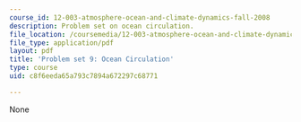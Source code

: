 ```yaml
---
course_id: 12-003-atmosphere-ocean-and-climate-dynamics-fall-2008
description: Problem set on ocean circulation.
file_location: /coursemedia/12-003-atmosphere-ocean-and-climate-dynamics-fall-2008/c8f6eeda65a793c7894a672297c68771_homework9.pdf
file_type: application/pdf
layout: pdf
title: 'Problem set 9: Ocean Circulation'
type: course
uid: c8f6eeda65a793c7894a672297c68771

---
```

None